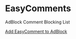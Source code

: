 EasyComments
============

AdBlock Comment Blocking List

[Add EasyComment to AdBlock](abp:subscribe?location=https://raw.githubusercontent.com/ntotten/EasyComment/master/easycomment.txt&title=EasyComment)
